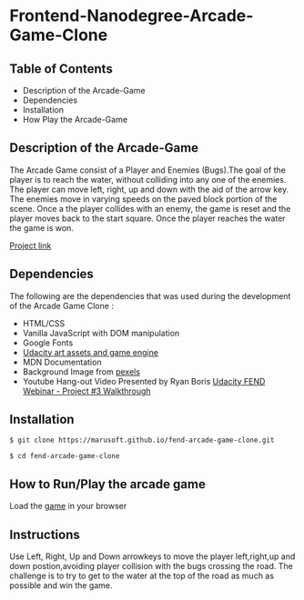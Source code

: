 
# Frontend-Nanodegree-Arcade-Game-Clone

## Table of Contents
* Description of the Arcade-Game
* Dependencies
* Installation
* How Play the Arcade-Game

## Description of the Arcade-Game
The Arcade Game consist of a Player and Enemies (Bugs).The goal of the player is to reach the water, without colliding into any one of the enemies. The player can move left, right, up and down with the aid of the arrow key. The enemies move in varying speeds on the paved block portion of the scene. Once a the player collides with an enemy, the game is reset and the player moves back to the start square. Once the player reaches the water the game is won.

[Project link](https://marusoft.github.io/fend-arcade-game-clone/)


## Dependencies
The following are the dependencies that was used during the development of the Arcade Game Clone :
* HTML/CSS
* Vanilla JavaScript with DOM manipulation
* Google Fonts
* [Udacity art assets and game engine](https://github.com/udacity/frontend-nanodegree-arcade-game)
* MDN Documentation
* Background Image from [pexels](https://www.pexels.com/)
* Youtube Hang-out Video Presented by Ryan Boris [Udacity FEND Webinar - Project #3 Walkthrough](https://www.youtube.com/watch?v=JcQYGbg0IkQ&feature=youtu.be)

## Installation

```
$ git clone https://marusoft.github.io/fend-arcade-game-clone.git

```

```
$ cd fend-arcade-game-clone

```

## How to Run/Play the arcade game

Load the [game](https://marusoft.github.io/fend-arcade-game-clone/) in your browser

## Instructions
Use Left, Right, Up and Down arrowkeys to move the player left,right,up and down postion,avoiding player collision with the bugs crossing the road. The challenge is to try to get to the water at the top of the road as much as possible and win the game.